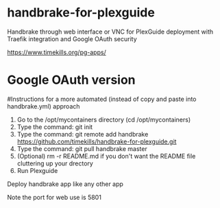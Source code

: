 # handbrake-for-plexguide
Handbrake through web interface or VNC for PlexGuide deployment with Traefik integration and Google OAuth security

https://www.timekills.org/pg-apps/

# Google OAuth version


#Instructions for a more automated (instead of copy and paste into handbrake.yml) approach

1. Go to the /opt/mycontainers directory (cd /opt/mycontainers)
2. Type the command: git init
3. Type the command: git remote add handbrake https://github.com/timekills/handbrake-for-plexguide.git
4. Type the command: git pull handbrake master
5. (Optional) rm -r README.md if you don't want the README file cluttering up your drectory
6. Run Plexguide

Deploy handbrake app like any other app

Note the port for web use is 5801
